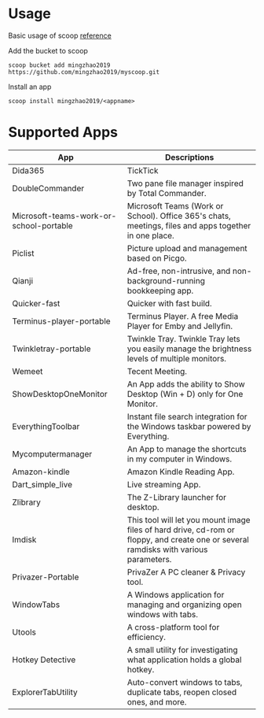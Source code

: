 # Usage
Basic usage of scoop [reference](https://share.obsidian.zmict.com/aec0tg7k#5A3v8VifcjeOkqoNX2/jMCqbxP3SoVoq/gWUOK9H5MQ)

Add the bucket to scoop

`scoop bucket add mingzhao2019 https://github.com/mingzhao2019/myscoop.git`

Install an app

`scoop install mingzhao2019/<appname>`


# Supported Apps

| App                                    | Descriptions                                                                                        |
|----------------------------------------|-----------------------------------------------------------------------------------------------------|
|Dida365                                 | TickTick                                                                                             |
|DoubleCommander                         | Two pane file manager inspired by Total Commander. |
|Microsoft-teams-work-or-school-portable | Microsoft Teams (Work or School). Office 365's chats, meetings, files and apps together in one place. |
|Piclist                                 | Picture upload and management based on Picgo. |
|Qianji                                  | Ad-free, non-intrusive, and non-background-running bookkeeping app. |
|Quicker-fast                            | Quicker with fast build. |
|Terminus-player-portable                | Terminus Player. A free Media Player for Emby and Jellyfin. |
|Twinkletray-portable                    | Twinkle Tray. Twinkle Tray lets you easily manage the brightness levels of multiple monitors. |
|Wemeet                                  | Tecent Meeting. |
|ShowDesktopOneMonitor                   | An App adds the ability to Show Desktop (Win + D) only for One Monitor. |
|EverythingToolbar                       | Instant file search integration for the Windows taskbar powered by Everything. |
|Mycomputermanager                       | An App to manage the shortcuts in my computer in Windows.|
|Amazon-kindle                           | Amazon Kindle Reading App. |
|Dart_simple_live                        | Live streaming App. |
|Zlibrary                                | The Z-Library launcher for desktop. |
|Imdisk                                  | This tool will let you mount image files of hard drive, cd-rom or floppy, and create one or several ramdisks with various parameters. |
|Privazer-Portable                       | PrivaZer A PC cleaner & Privacy tool. |
|WindowTabs                              | A Windows application for managing and organizing open windows with tabs. |
|Utools                                  | A cross-platform tool for efficiency. |
|Hotkey Detective                        | A small utility for investigating what application holds a global hotkey. |
|ExplorerTabUtility                      | Auto-convert windows to tabs, duplicate tabs, reopen closed ones, and more. |
